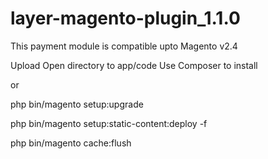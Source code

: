 # layer-magento-plugin_1.1.0
This payment module is compatible upto Magento v2.4

Upload Open directory to app/code
Use Composer to install 

or


php bin/magento setup:upgrade

php bin/magento setup:static-content:deploy -f

php bin/magento cache:flush
